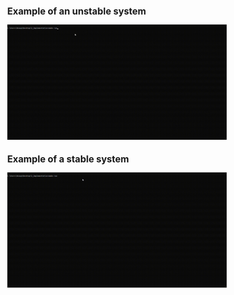 ## Example of an unstable system

![Unstable GIF](./Unstable.gif)

## Example of a stable system

![Stable GIF](./Stable.gif)
